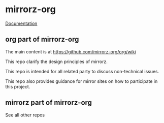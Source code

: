 # mirrorz-org

[Documentation](./docs/)

## org part of mirrorz-org

The main content is at <https://github.com/mirrorz-org/org/wiki>

This repo clarify the design principles of mirrorz.

This repo is intended for all related party to discuss non-technical issues.

This repo also provides guidance for mirror sites on how to participate in this project.

## mirrorz part of mirrorz-org

See all other repos
